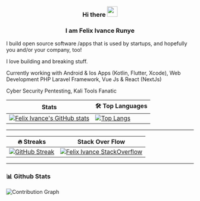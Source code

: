 ### <p align="center"> Hi there <img src="https://camo.githubusercontent.com/e8e7b06ecf583bc040eb60e44eb5b8e0ecc5421320a92929ce21522dbc34c891/68747470733a2f2f6d656469612e67697068792e636f6d2f6d656469612f6876524a434c467a6361737252346961377a2f67697068792e676966" width="28" data-canonical-src="https://media.giphy.com/media/hvRJCLFzcasrR4ia7z/giphy.gif" style="max-width: 100%;"> </p>
### <p align="center"> I am Felix Ivance Runye </p>

I build open source software /apps that is used by startups, and hopefully you and/or your company, too!

I love building and breaking stuff. 

Currently working with Android & Ios Apps (Kotlin, Flutter, Xcode), Web Development PHP Laravel Framework, Vue Js & React (NextJs) 

Cyber Security Pentesting, Kali Tools Fanatic

|  Stats |  <g-emoji class="g-emoji" alias="hammer_and_wrench" fallback-src="https://github.githubassets.com/images/icons/emoji/unicode/1f6e0.png">🛠️</g-emoji> Top Languages | 
| --------------- | --------------- | 
| [![Felix Ivance's GitHub stats](https://github-readme-stats.vercel.app/api?username=felixivance&theme=dracula)](https://github.com/felixivance/github-readme-stats) | [![Top Langs](https://github-readme-stats.vercel.app/api/top-langs/?username=felixivance&layout=compact)](https://github.com/felixivance/github-readme-stats) |
<hr>

| <g-emoji class="g-emoji" alias="fire" fallback-src="https://github.githubassets.com/images/icons/emoji/unicode/1f525.png">🔥</g-emoji> Streaks | Stack Over Flow |
| --------------- | --------------- | 
| [![GitHub Streak](https://github-readme-streak-stats.herokuapp.com/?user=felixivance)](https://git.io/streak-stats) | [![Felix Ivance StackOverflow](https://github-readme-stackoverflow.vercel.app/?userID=3240557&theme=dark)](https://stackoverflow.com/users/3240557/felix-runye) |

<hr/>

### <g-emoji class="g-emoji" alias="bar_chart" fallback-src="https://github.githubassets.com/images/icons/emoji/unicode/1f4ca.png">📊</g-emoji> Github Stats 
![Contribution Graph](https://denvercoder1-activity-graph.herokuapp.com/graph/?username=felixivance&bg_color=1F222E&color=F8D866&line=F85D7F&point=FFFFFF&hide_border=true)



 

<!--
**felixivance/felixivance** is a ✨ _special_ ✨ repository because its `README.md` (this file) appears on your GitHub profile.

